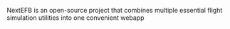 NextEFB is an open-source project that combines multiple essential flight simulation utilities into one convenient webapp